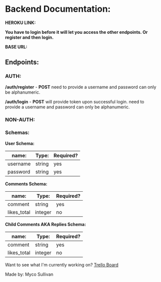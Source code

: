 # Backend Documentation:

**HEROKU LINK:**

**You have to login before it will let you access the other endpoints. Or register and then login.**

**BASE URL:**

## Endpoints:

### AUTH:

**/auth/register** - **POST** need to provide a username and password can only be alphanumeric.

**/auth/login** - **POST** will provide token upon successful login. need to provide a username and password can only be alphanumeric.

### NON-AUTH:

### Schemas:

**User Schema:**

| name:    | Type:  | Required? |
| -------- | ------ | --------- |
| username | string | yes       |
| password | string | yes       |

**Comments Schema:**

| name:       | Type:   | Required? |
| ----------- | ------- | --------- |
| comment     | string  | yes       |
| likes_total | integer | no        |

**Child Comments AKA Replies Schema:**

| name:       | Type:   | Required? |
| ----------- | ------- | --------- |
| comment     | string  | yes       |
| likes_total | integer | no        |

Want to see what I'm currently working on? [Trello Board](https://trello.com/b/YnVywd2D/backend-saltyhackers2)

Made by: Myco Sullivan
